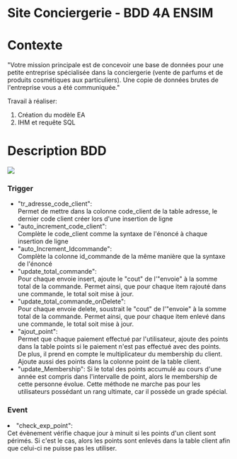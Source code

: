 # Site Conciergerie - BDD 4A ENSIM

<h1>Contexte</h1>

"Votre mission principale est de concevoir une base de données pour une petite entreprise spécialisée dans la conciergerie (vente de parfums et de produits cosmétiques aux particuliers).
Une copie de données brutes de l'entreprise vous a été communiquée."

Travail à réaliser:
<ol>
<li>Création du modèle EA</li>
<li>IHM et requête SQL</li>
</ol>

<h1>Description BDD</h1>
<img src="https://user-images.githubusercontent.com/87482855/214006386-e071a494-328f-4176-98c0-96917c8b2b14.png"/>
<h3>Trigger</h3>

<ul>
<li>"tr_adresse_code_client":
</li>
Permet de mettre dans la colonne code_client de la table adresse, le dernier code client créer lors d'une insertion de ligne
<br>
<li>"auto_increment_code_client":
</li>
Complète le code_client comme la syntaxe de l'énoncé à chaque insertion de ligne
<br>
<li>"auto_Increment_Idcommande":
</li>
Complète la colonne id_commande de la même manière que la syntaxe de l'énoncé <br>
<li>"update_total_commande":
</li>
Pour chaque envoie insert, ajoute le "cout" de l'"envoie" à la somme total de la commande.
Permet ainsi, que pour chaque item rajouté dans une commande, le total soit mise  à jour. <br>

<li>"update_total_commande_onDelete": 
</li>
Pour chaque envoie delete, soustrait le "cout" de l'"envoie" à la somme total de la commande.
Permet ainsi, que pour chaque item enlevé dans une commande, le total soit mise à jour.<br>

<li>"ajout_point":
</li>
Permet que chaque paiement effectué par l'utilisateur, ajoute des points dans la table points si le paiement n'est pas effectué avec des points. De plus, il prend en compte le multiplicateur du membership du client. Ajoute aussi des points dans la colonne point de la table client. <br>

<li>"update_Membership":
Si le total des points accumulé au cours d'une année est compris dans l'intervalle de point, alors le membership de cette personne évolue.
Cette méthode ne marche pas pour les utilisateurs possédant un rang ultimate, car il possède un grade spécial. <br>

</li>

</ul>
<h3>Event</h3>

<li>"check_exp_point":
</li>
Cet évènement vérifie chaque jour à minuit si les points d'un client sont périmés. Si c'est le cas, alors les points sont enlevés dans la table client afin que celui-ci ne puisse pas les utiliser.

